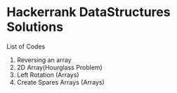 # Hackerrank DataStructures Solutions
List of Codes
1. Reversing an array
2. 2D Array(Hourglass Problem)
3. Left Rotation (Arrays)
4. Create Spares Arrays (Arrays)

